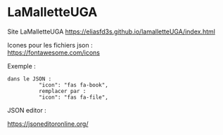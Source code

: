 # LaMalletteUGA
Site LaMalletteUGA
https://eliasfd3s.github.io/lamalletteUGA/index.html

Icones pour les fichiers json  :  
https://fontawesome.com/icons

Exemple : 

```
dans le JSON : 
          "icon": "fas fa-book",
          remplacer par : 
          "icon": "fas fa-file",
```

JSON editor : 

https://jsoneditoronline.org/
